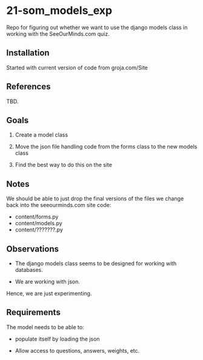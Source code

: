 # 21-som_models_exp

Repo for figuring out whether we want to use the django models class in working with the SeeOurMinds.com quiz.

## Installation

Started with current version of code from groja.com/Site

## References

TBD.

## Goals

1. Create a model class

2. Move the json file handling code from the forms class to the new models class

3. Find the best way to do this on the site

## Notes

We should be able to just drop the final versions of the files we change back into the seeourminds.com site code:

* content/forms.py
* content/models.py
* content/???????.py

## Observations

* The django models class seems to be designed for working with databases.

* We are working with json.

Hence, we are just experimenting.

## Requirements

The model needs to be able to:

* populate itself by loading the json

* Allow access to questions, answers, weights, etc.

